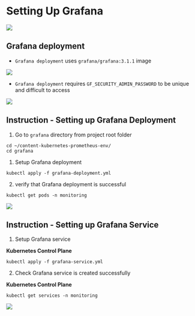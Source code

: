 # Setting Up Grafana

<img src="https://user-images.githubusercontent.com/6856382/222930465-2e7e1d13-c5af-4aa7-9733-970ebd0000c3.png">

## Grafana deployment
- `Grafana deployment` uses `grafana/grafana:3.1.1` image

<img src="https://user-images.githubusercontent.com/6856382/222930501-999f0a85-db7c-4188-a806-3b29a00b780a.png">

- `Grafana deployment` requires `GF_SECURITY_ADMIN_PASSWORD` to be unique and difficult to access

<img src="https://user-images.githubusercontent.com/6856382/222930553-44991240-18b8-46f5-ab9e-b1e58fe31de2.png">


## Instruction - Setting up Grafana Deployment

1. Go to `grafana` directory from project root folder

```
cd ~/content-kubernetes-prometheus-env/
cd grafana
```

1. Setup Grafana deployment

```
kubectl apply -f grafana-deployment.yml
```

2. verify that Grafana deployment is successful

```
kubectl get pods -n monitoring
```

<img src="https://user-images.githubusercontent.com/6856382/222930995-388a95c2-f359-4cc9-aea6-ba48694be106.png">


## Instruction - Setting up Grafana Service

1. Setup Grafana service

**Kubernetes Control Plane**
```
kubectl apply -f grafana-service.yml
```

2. Check Grafana service is created successfully

**Kubernetes Control Plane**
```
kubectl get services -n monitoring
```

<img src="https://user-images.githubusercontent.com/6856382/222934939-964d7963-c50f-493e-8a55-45f754f04945.png">

